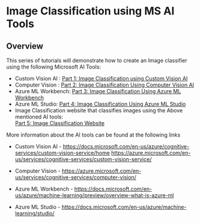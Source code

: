 # Image Classification using MS AI Tools
## Overview

This series of tutorials will demonstrate how to create an Image classifier using the following Microsoft AI Tools:

* Custom Vision AI :  [Part 1: Image Classification using Custom Vision AI](https://github.com/akegramener/Image-Classification-Using-MS-AI-Tools/blob/master/Part%201_%20Image%20Classification%20Custom%20Vison%20AI.md)
* Computer Vision : [Part 2: Image Classification Using Computer Vision AI](https://github.com/akegramener/Image-Classification-Using-MS-AI-Tools/blob/master/Part%202_%20Image%20Classification%20Computer%20Vision.md)
* Azure ML Workbench: [Part 3: Image Classification Using Azure ML Workbench](https://github.com/akegramener/Image-Classification-Using-MS-AI-Tools/blob/master/Part%203_%20Image%20Classification%20Azure%20ML%20Workbench.md)
* Azure ML Studio: [Part 4: Image Classification Using Azure ML Studio](https://github.com/akegramener/Image-Classification-Using-MS-AI-Tools/blob/master/Part%204_%20Image%20Classification%20Azure%20ML%20Studio.md)
* Image Classification website that classifies images using the Above mentioned AI tools: <br/>
[Part 5: Image Classification Website](https://github.com/akegramener/Image-Classification-Using-MS-AI-Tools/blob/master/Part%205_%20Image%20Classification%20Website.md)

More information about the AI tools can be found at the following links

* 	Custom Vision AI - https://docs.microsoft.com/en-us/azure/cognitive-services/custom-vision-service/home
    https://azure.microsoft.com/en-us/services/cognitive-services/custom-vision-service/

*	Computer Vision - https://azure.microsoft.com/en-us/services/cognitive-services/computer-vision/

*	Azure ML Workbench - https://docs.microsoft.com/en-us/azure/machine-learning/preview/overview-what-is-azure-ml

* 	Azure ML Studio - https://docs.microsoft.com/en-us/azure/machine-learning/studio/
